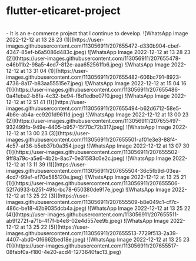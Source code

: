 # flutter-eticaret-project
<br/>
- It is an e-commerce project that I continue to develop.
![WhatsApp Image 2022-12-12 at 13 28 23 (1)](https://user-images.githubusercontent.com/113056911/207655472-d330b904-cbef-4347-85ef-b6a5086d483c.jpeg)
![WhatsApp Image 2022-12-12 at 13 28 23 (2)](https://user-images.githubusercontent.com/113056911/207655478-e46b11b2-98a5-4ed7-812e-aaa652561fb6.jpeg)
![WhatsApp Image 2022-12-12 at 13 31 04 (1)](https://user-images.githubusercontent.com/113056911/207655482-606bc791-8923-4736-8a17-b83aa55515e7.jpeg)
![WhatsApp Image 2022-12-12 at 15 04 16 (1)](https://user-images.githubusercontent.com/113056911/207655486-0a41eba2-b8fa-4c32-be94-f8d1edbe07f0.jpeg)
![WhatsApp Image 2022-12-12 at 12 51 41 (1)](https://user-images.githubusercontent.com/113056911/207655494-b62d6712-58e5-4b6e-ab4a-ec9201d9611d.jpeg)
![WhatsApp Image 2022-12-12 at 13 00 23 (2)](https://user-images.githubusercontent.com/113056911/207655497-932499fb-949e-4405-b957-15f70c72b317.jpeg)
![WhatsApp Image 2022-12-12 at 13 00 23 (3)](https://user-images.githubusercontent.com/113056911/207655501-af01e3e3-88f4-4c57-af36-b5eb37b0a354.jpeg)
![WhatsApp Image 2022-12-12 at 13 07 30 (1)](https://user-images.githubusercontent.com/113056911/207655502-9ff8a79c-a5e6-4b2b-8ac7-0e31583c0e2c.jpeg)
![WhatsApp Image 2022-12-12 at 13 11 39 (1)](https://user-images.githubusercontent.com/113056911/207655504-36c5fb9d-03ea-4cd7-99ef-ef70e585120e.jpeg)
![WhatsApp Image 2022-12-12 at 13 25 21 (1)](https://user-images.githubusercontent.com/113056911/207655506-52f7d933-b251-49fc-bc78-650380de917e.jpeg)
![WhatsApp Image 2022-12-12 at 13 25 22 (3)](https://user-images.githubusercontent.com/113056911/207655509-b8e049c1-cf7c-486c-be18-42b9035dcb4a.jpeg)
![WhatsApp Image 2022-12-12 at 13 25 22 (4)](https://user-images.githubusercontent.com/113056911/207655511-ab9f272f-a71b-4f7f-b4e8-02e4d557ee9b.jpeg)
![WhatsApp Image 2022-12-12 at 13 25 22 (5)](https://user-images.githubusercontent.com/113056911/207655513-7729f513-2a39-4407-abd0-0f6662bed18e.jpeg)
![WhatsApp Image 2022-12-12 at 13 25 23 (1)](https://user-images.githubusercontent.com/113056911/207655517-08fabf0a-f180-4e20-acd4-1273640fac13.jpeg)
